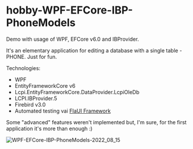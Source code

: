 # hobby-WPF-EFCore-IBP-PhoneModels
Demo with usage of WPF, EFCore v6.0 and IBProvider.

It's an elementary application for editing a database with a single table - PHONE. Just for fun.

Technologies:
 - WPF
 - EntityFrameworkCore v6
 - Lcpi.EntityFrameworkCore.DataProvider.LcpiOleDb
 - LCPI.IBProvider.5
 - Firebird v3.0
 - Automated testing vai [FlaUI Framework](https://github.com/FlaUI/FlaUI)

Some "advanced" features weren't implemented but, I'm sure, for the first application it's more than enough :)

![WPF-EFCore-IBP-PhoneModels-2022_08_15](https://user-images.githubusercontent.com/4594554/184627426-d55de0c6-3e79-4998-b804-2156a6639016.gif)
